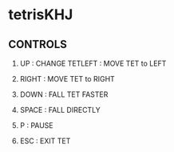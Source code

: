 # tetrisKHJ









##  CONTROLS

1. UP : CHANGE TETLEFT : MOVE TET to LEFT
2. RIGHT : MOVE TET to RIGHT
3. DOWN : FALL TET FASTER

4. SPACE : FALL DIRECTLY
5. P : PAUSE
6. ESC : EXIT TET
